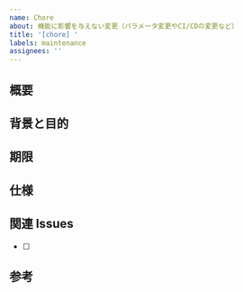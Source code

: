 ```yaml
---
name: Chore
about: 機能に影響を与えない変更（パラメータ変更やCI/CDの変更など）
title: '[chore] '
labels: maintenance
assignees: ''
---
```


## 概要


## 背景と目的


## 期限


## 仕様


## 関連 Issues

- [ ]

## 参考
